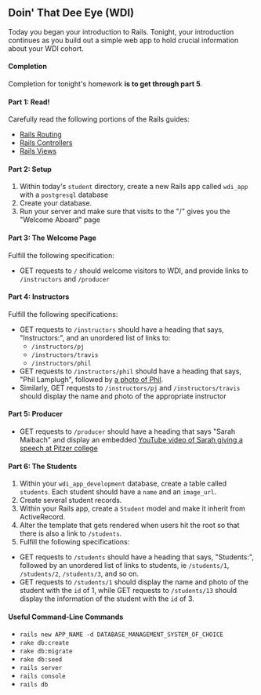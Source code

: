 ## Doin' That Dee Eye (WDI)

Today you began your introduction to Rails. Tonight, your introduction continues as you build out a simple web app to hold crucial information about your WDI cohort.

#### Completion

Completion for tonight's homework __is to get through part 5__.

#### Part 1: Read!

Carefully read the following portions of the Rails guides:
- [Rails Routing](http://guides.rubyonrails.org/routing.html)
- [Rails Controllers](http://guides.rubyonrails.org/action_controller_overview.html)
- [Rails Views](http://guides.rubyonrails.org/action_view_overview.html)

#### Part 2: Setup

1. Within today's `student` directory, create a new Rails app called `wdi_app` with a `postgresql` database
2. Create your database.
3. Run your server and make sure that visits to the "/" gives you the "Welcome Aboard" page

#### Part 3: The Welcome Page

Fulfill the following specification:

  - GET requests to `/` should welcome visitors to WDI, and provide links to `/instructors` and `/producer`

#### Part 4: Instructors

Fulfill the following specifications:
  - GET requests to `/instructors` should have a heading that says, "Instructors:", and an unordered list of links to:
    - `/instructors/pj` 
    - `/instructors/travis` 
    - `/instructors/phil` 
  - GET requests to `/instructors/phil` should have a heading that says, "Phil Lamplugh", followed by [a photo of Phil](https://ga-core-production-herokuapp-com.global.ssl.fastly.net/assets/education/web-development-immersive/people/NYC-Phil-Lamplugh-53fc8ba1b22bdcca048cac54fcee7cc2.jpg).
  - Similarly, GET requests to `/instructors/pj` and `/instructors/travis` should display the name and photo of the appropriate instructor
  
#### Part 5: Producer

  - GET requests to `/producer` should have a heading that says "Sarah Maibach" and display an embedded [YouTube video of Sarah giving a speech at Pitzer college](https://www.youtube.com/watch?v=eRiG9sd7Bcs)

#### Part 6: The Students 

1. Within your `wdi_app_development` database, create a table called `students`. Each student should have a `name` and an `image_url`.
1. Create several student records.
1. Within your Rails app, create a `Student` model and make it inherit from ActiveRecord.
1. Alter the template that gets rendered when users hit the root so that there is also a link to `/students`.
1. Fulfill the following specifications:
  -  GET requests to `/students` should have a heading that says, "Students:", followed by an unordered list of links to students, ie `/students/1`, `/students/2`, `/students/3`, and so on.
  - GET requests to `/students/1` should display the name and photo of the student with the `id` of 1, while GET requests to `/students/13` should display the information of the student with the `id` of 3.

#### Useful Command-Line Commands

- `rails new APP_NAME -d DATABASE_MANAGEMENT_SYSTEM_OF_CHOICE`
- `rake db:create`
- `rake db:migrate`
- `rake db:seed`
- `rails server`
- `rails console`
- `rails db`
